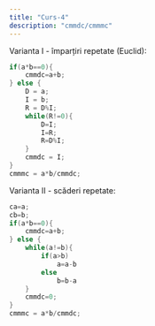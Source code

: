 ```yaml
---
title: "Curs-4"
description: "cmmdc/cmmmc"
---
```


Varianta I - împarțiri repetate (Euclid):
```cpp
if(a*b==0){
    cmmdc=a+b;
} else {
    D = a;
    I = b;
    R = D%I;
    while(R!=0){
        D=I;
        I=R;
        R=D%I;
    }
    cmmdc = I;
}
cmmmc = a*b/cmmdc;
```

Varianta II - scăderi repetate:
```cpp
ca=a;
cb=b;
if(a*b==0){
    cmmdc=a+b;
} else {
    while(a!=b){
        if(a>b)
            a=a-b
        else
            b=b-a
    }
    cmmdc=0;
}
cmmmc = a*b/cmmdc;
```
